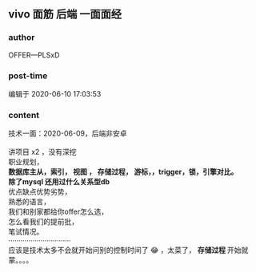 ## vivo 面筋 后端 一面面经
### author 
OFFER—PLSxD
### post-time 

编辑于  2020-06-10 17:03:53
### content 
<div class="post-topic-des nc-post-content">
 <div>
  技术一面：2020-06-09，后端非安卓
 </div>
 <div>
  <br/>
 </div>
 <div>
  讲项目 x2 ，没有深挖
 </div>
 <div>
  职业规划，
 </div>
 <div>
  <strong>
   数据库主从，索引，
   <strong>
    视图
   </strong>
   ，
   <strong>
    存储过程，
   </strong>
   游标，，trigger，锁，引擎对比。
  </strong>
 </div>
 <div>
  <strong>
   除了mysql 还用过什么关系型db
  </strong>
 </div>
 <div>
  优点缺点优势劣势，
 </div>
 <div>
  熟悉的语言，
 </div>
 <div>
  我们和别家都给你offer怎么选，
 </div>
 <div>
  怎么看我们的提前批，
 </div>
 <div>
  笔试情况。
 </div>
 <div>
  ·······························
 </div>
 <div>
  应该是技术太多不会就开始问别的控制时间了
  <span>
   😂 ，太菜了，
   <strong>
    存储过程
   </strong>
   开始就蒙。。。。
  </span>
 </div>
</div>
